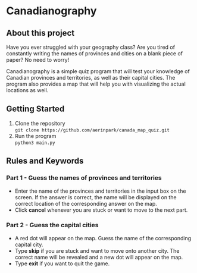 # Canadianography

## About this project

Have you ever struggled with your geography class? Are you tired of constantly writing the names of provinces and cities on a blank piece of paper? No need to worry!

Canadianography is a simple quiz program that will test your knowledge of Canadian provinces and territories, as well as their capital cities. The program also provides a map that will help you with visualizing the actual locations as well.

## Getting Started

1. Clone the repository<br>
   `git clone https://github.com/aerinpark/canada_map_quiz.git `
2. Run the program<br>
   `python3 main.py`

## Rules and Keywords

### Part 1 - Guess the names of provinces and territories

- Enter the name of the provinces and territories in the input box on the screen. If the answer is correct, the name will be displayed on the correct location of the corresponding answer on the map.
- Click **cancel** whenever you are stuck or want to move to the next part.

### Part 2 - Guess the capital cities

- A red dot will appear on the map. Guess the name of the corresponding capital city.
- Type **skip** if you are stuck and want to move onto another city. The correct name will be revealed and a new dot will appear on the map.
- Type **exit** if you want to quit the game.
